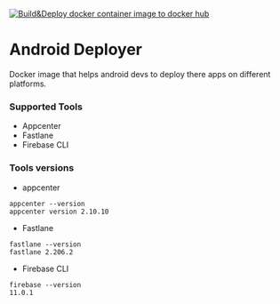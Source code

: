 [![Build&Deploy docker container image to docker hub](https://github.com/sh3lan93/android-deployer/actions/workflows/docker-image-publish.yml/badge.svg)](https://github.com/sh3lan93/android-deployer/actions/workflows/docker-image-publish.yml)
# Android Deployer

Docker image that helps android devs to deploy there apps on different platforms.

### Supported Tools
- Appcenter
- Fastlane
- Firebase CLI

### Tools versions
- appcenter 
```
appcenter --version 
appcenter version 2.10.10
```
- Fastlane 
```
fastlane --version
fastlane 2.206.2
```
- Firebase CLI 
```
firebase --version 
11.0.1
```
